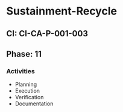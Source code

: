 # Sustainment-Recycle

## CI: CI-CA-P-001-003
## Phase: 11

### Activities
- Planning
- Execution
- Verification
- Documentation
